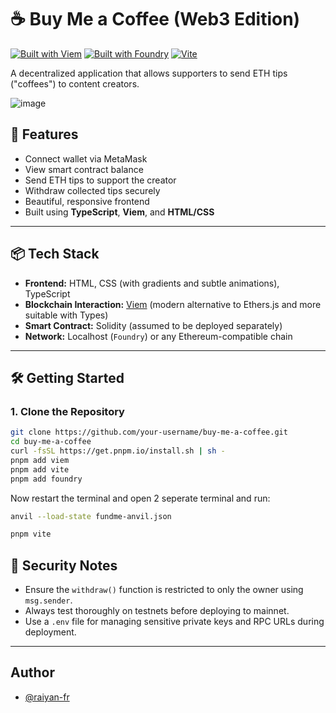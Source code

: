 # ☕ Buy Me a Coffee (Web3 Edition)

[![Built with Viem](https://img.shields.io/badge/Built_with-Viem-4B72C1)](https://viem.sh)
[![Built with Foundry](https://img.shields.io/badge/Built_with-Foundry-F76808)](https://getfoundry.sh)
[![Vite](https://img.shields.io/badge/Vite-^4.0-646CFF?logo=vite&logoColor=white)](https://vitejs.dev)

A decentralized application that allows supporters to send ETH tips ("coffees") to content creators.

![image](https://github.com/user-attachments/assets/d8d346b4-d0a2-496b-881c-9aea73e91222)
 
## 🚀 Features

- Connect wallet via MetaMask
- View smart contract balance
- Send ETH tips to support the creator
- Withdraw collected tips securely
- Beautiful, responsive frontend
- Built using **TypeScript**, **Viem**, and **HTML/CSS**

---

## 📦 Tech Stack

- **Frontend:** HTML, CSS (with gradients and subtle animations), TypeScript
- **Blockchain Interaction:** [Viem](https://viem.sh/) (modern alternative to Ethers.js and more suitable with Types)
- **Smart Contract:** Solidity (assumed to be deployed separately)
- **Network:** Localhost (`Foundry`) or any Ethereum-compatible chain

---

## 🛠️ Getting Started

### 1. Clone the Repository

```bash
git clone https://github.com/your-username/buy-me-a-coffee.git
cd buy-me-a-coffee
curl -fsSL https://get.pnpm.io/install.sh | sh -
pnpm add viem
pnpm add vite
pnpm add foundry
```
Now restart the terminal and open 2 seperate terminal and run:
```bash
anvil --load-state fundme-anvil.json
```
```bash
pnpm vite
```

## 🔐 Security Notes

- Ensure the `withdraw()` function is restricted to only the owner using `msg.sender`.
- Always test thoroughly on testnets before deploying to mainnet.
- Use a `.env` file for managing sensitive private keys and RPC URLs during deployment.

---

## Author
- [@raiyan-fr](https://www.github.com/raiyan-fr)

